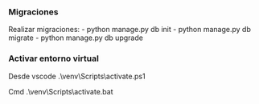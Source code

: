 ### Migraciones

Realizar migraciones:
    - python manage.py db init
    - python manage.py db migrate
    - python manage.py db upgrade

### Activar entorno virtual
Desde vscode
.\venv\Scripts\activate.ps1

Cmd
.\venv\Scripts\activate.bat